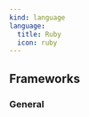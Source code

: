 ```yaml
---
kind: language
language:
  title: Ruby
  icon: ruby
---
```


## Frameworks
<div class="frameworks">
<icon-link icon="rails" title="Rails" href="/ruby/rails/" />
<icon-link icon="sinatra" title="Sinatra" href="/ruby/sinatra/" />
</div>

### General
<div class="default">
<icon-link icon="empty" class="horiz" title="Running a plain ruby app" href="/ruby/plain/" />
</div>
